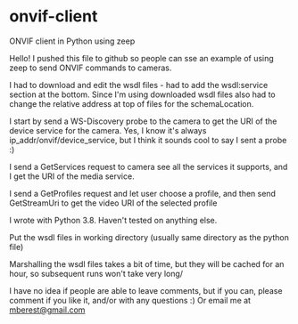 # onvif-client
ONVIF client in Python using zeep

Hello! I pushed this file to github so people can sse an example of using zeep to send ONVIF commands to cameras.

I had to download and edit the wsdl files - had to add the wsdl:service section at the bottom.  Since I'm using downloaded wsdl files also had to change the relative address at top of files for the schemaLocation.

I start by send a WS-Discovery probe to the camera to get the URI of the device service for the camera.  Yes, I know it's always ip_addr/onvif/device_service, but I think it sounds cool to say I sent a probe :)

I send a GetServices request to camera see all the services it supports, and I get the URI of the media service.

I send a GetProfiles request and let user choose a profile, and then send GetStreamUri to get the video URI of the selected profile

I wrote with Python 3.8. Haven't tested on anything else.

Put the wsdl files in working directory (usually same directory as the python file)

Marshalling the wsdl files takes a bit of time, but they will be cached for an hour, so subsequent runs won't take very long/

I have no idea if people are able to leave comments, but if you can, please comment if you like it, and/or with any questions :)
Or email me at mberest@gmail.com
